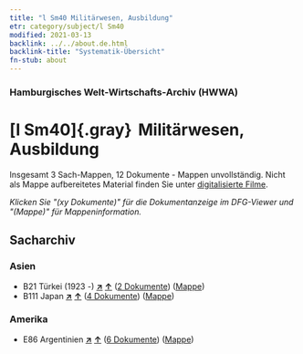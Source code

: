 ```yaml
---
title: "l Sm40 Militärwesen, Ausbildung"
etr: category/subject/l Sm40
modified: 2021-03-13
backlink: ../../about.de.html
backlink-title: "Systematik-Übersicht"
fn-stub: about
---
```


### Hamburgisches Welt-Wirtschafts-Archiv (HWWA)
# [l Sm40]{.gray}&#8201; Militärwesen, Ausbildung&#160; 




Insgesamt 3 Sach-Mappen, 12 Dokumente - Mappen unvollständig.
Nicht als Mappe aufbereitetes Material finden Sie unter [digitalisierte Filme](/film/h1_sh).

_Klicken Sie "(xy Dokumente)" für die Dokumentanzeige im DFG-Viewer und "(Mappe)" für Mappeninformation._

## Sacharchiv




### Asien

- B21 Türkei (1923 -) [**&nearr;**](../../../geo/i/141111/about.de.html "Türkei (1923 -) (alle Mappen)") [**&uarr;**](../../../geo/about.de.html#B21 "Ländersystematik") (<a href="https://pm20.zbw.eu/dfgview/sh/141111,211407" title="über: Türkei (1923 -) : Militärwesen, Ausbildung" target="_blank">2 Dokumente</a>) ([Mappe](../../../../folder/sh/1411xx/141111/2114xx/211407/about.de.html))
- B111 Japan [**&nearr;**](../../../geo/i/141272/about.de.html "Japan (alle Mappen)") [**&uarr;**](../../../geo/about.de.html#B111 "Ländersystematik") (<a href="https://pm20.zbw.eu/dfgview/sh/141272,211407" title="über: Japan : Militärwesen, Ausbildung" target="_blank">4 Dokumente</a>) ([Mappe](../../../../folder/sh/1412xx/141272/2114xx/211407/about.de.html))

### Amerika

- E86 Argentinien [**&nearr;**](../../../geo/i/141692/about.de.html "Argentinien (alle Mappen)") [**&uarr;**](../../../geo/about.de.html#E86 "Ländersystematik") (<a href="https://pm20.zbw.eu/dfgview/sh/141692,211407" title="über: Argentinien : Militärwesen, Ausbildung" target="_blank">6 Dokumente</a>) ([Mappe](../../../../folder/sh/1416xx/141692/2114xx/211407/about.de.html))



